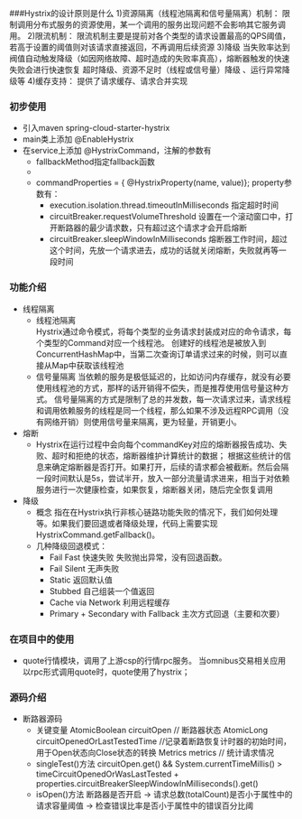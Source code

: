 ###Hystrix的设计原则是什么
1)资源隔离（线程池隔离和信号量隔离）机制：
   限制调用分布式服务的资源使用，某一个调用的服务出现问题不会影响其它服务调用。
2)限流机制：
   限流机制主要是提前对各个类型的请求设置最高的QPS阈值，若高于设置的阈值则对该请求直接返回，不再调用后续资源
3)降级
   当失败率达到阀值自动触发降级（如因网络故障、超时造成的失败率真高），熔断器触发的快速失败会进行快速恢复
   超时降级、资源不足时（线程或信号量）降级 、运行异常降级等
4)缓存支持：
   提供了请求缓存、请求合并实现

### 初步使用
- 引入maven  spring-cloud-starter-hystrix
- main类上添加 @EnableHystrix
- 在service上添加 @HystrixCommand，注解的参数有
    - fallbackMethod指定fallback函数
    - 
    - commandProperties = { @HystrixProperty(name, value)}; property参数有：
       - execution.isolation.thread.timeoutInMilliseconds 
          指定超时时间
       - circuitBreaker.requestVolumeThreshold 
          设置在一个滚动窗口中，打开断路器的最少请求数，只有超过这个请求才会开启熔断
       - circuitBreaker.sleepWindowInMilliseconds
          熔断器工作时间，超过这个时间，先放一个请求进去，成功的话就关闭熔断，失败就再等一段时间
        

### 功能介绍
- 线程隔离
   - 线程池隔离    
      Hystrix通过命令模式，将每个类型的业务请求封装成对应的命令请求，每个类型的Command对应一个线程池。
      创建好的线程池是被放入到ConcurrentHashMap中，当第二次查询订单请求过来的时候，则可以直接从Map中获取该线程池 
   - 信号量隔离
      当依赖的服务是极低延迟的，比如访问内存缓存，就没有必要使用线程池的方式，那样的话开销得不偿失，而是推荐使用信号量这种方式。
      信号量隔离的方式是限制了总的并发数，每一次请求过来，请求线程和调用依赖服务的线程是同一个线程，那么如果不涉及远程RPC调用（没有网络开销）则使用信号量来隔离，更为轻量，开销更小。
- 熔断
   - Hystrix在运行过程中会向每个commandKey对应的熔断器报告成功、失败、超时和拒绝的状态，熔断器维护计算统计的数据；
     根据这些统计的信息来确定熔断器是否打开。如果打开，后续的请求都会被截断。然后会隔一段时间默认是5s，尝试半开，放入一部分流量请求进来，相当于对依赖服务进行一次健康检查，如果恢复，熔断器关闭，随后完全恢复调用
- 降级
   - 概念
      指在在Hystrix执行非核心链路功能失败的情况下，我们如何处理等。如果我们要回退或者降级处理，代码上需要实现HystrixCommand.getFallback()。
   - 几种降级回退模式：
       - Fail Fast 快速失败   失败抛出异常，没有回退函数。
       - Fail Silent 无声失败
       - Static 返回默认值
       - Stubbed 自己组装一个值返回
       - Cache via Network 利用远程缓存
       - Primary + Secondary with Fallback 主次方式回退（主要和次要）
### 在项目中的使用
- quote行情模块，调用了上游csp的行情rpc服务。
    当omnibus交易相关应用以rpc形式调用quote时，quote使用了hystrix；

### 源码介绍
- 断路器源码
   - 关键变量
     AtomicBoolean circuitOpen // 断路器状态
     AtomicLong circuitOpenedOrLastTestedTime  //记录着断路恢复计时器的初始时间，用于Open状态向Close状态的转换
     Metrics metrics // 统计请求情况
   - singleTest()方法
      circuitOpen.get() && System.currentTimeMillis() > timeCircuitOpenedOrWasLastTested + properties.circuitBreakerSleepWindowInMilliseconds().get()
   - isOpen()方法
       断路器是否开启 -> 请求总数(totalCount)是否小于属性中的请求容量阈值 -> 检查错误比率是否小于属性中的错误百分比阈
   
   

